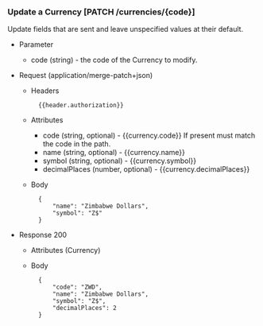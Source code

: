 ### Update a Currency [PATCH /currencies/{code}]

Update fields that are sent and leave unspecified values at their default.

+ Parameter
    + code (string) - the code of the Currency to modify.

+ Request (application/merge-patch+json)
    + Headers
    
            {{header.authorization}}

    + Attributes
        + code (string, optional) - {{currency.code}} If present must match the code in the path.
        + name (string, optional) - {{currency.name}}
        + symbol (string, optional) - {{currency.symbol}}
        + decimalPlaces (number, optional) - {{currency.decimalPlaces}}
        
    + Body
    
            {
                "name": "Zimbabwe Dollars",
                "symbol": "Z$"
            }
    
+ Response 200
    + Attributes (Currency)

    + Body
    
            {
                "code": "ZWD",
                "name": "Zimbabwe Dollars",
                "symbol": "Z$",
                "decimalPlaces": 2
            }
